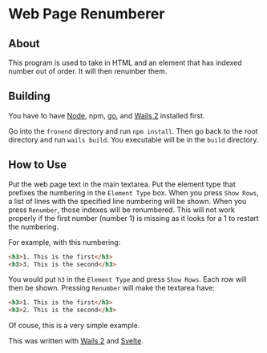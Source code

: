 # Web Page Renumberer

## About

This program is used to take in HTML and an element that has indexed number out of order. It will then renumber them.

## Building

You have to have [Node](https://nodejs.org/en/), npm, [go](https://go.dev/), and [Wails 2](https://wails.io/) installed first.

Go into the `fronend` directory and run `npm install`. Then go back to the root directory and run `wails build`. You executable will be in the `build` directory.

## How to Use

Put the web page text in the main textarea. Put the element type that prefixes the numbering in the `Element Type` box. When you press `Show Rows`,
 a list of lines with the specified line numbering will be shown. When you press `Renumber`, those indexes will be renumbered. This will not 
 work properly if the first number (number 1) is missing as it looks for a 1 to restart the numbering.

For example, with this numbering:

```html
<h3>1. This is the first</h3>
<h3>3. This is the second</h3>
```

You would put `h3` in the `Element Type` and press `Show Rows`. Each row will then be shown. Pressing `Renumber` will make the textarea have:

```html
<h3>1. This is the first</h3>
<h3>2. This is the second</h3>
```

Of couse, this is a very simple example.

This was written with [Wails 2](https://wails.io/) and [Svelte](https://svelte.dev/).
